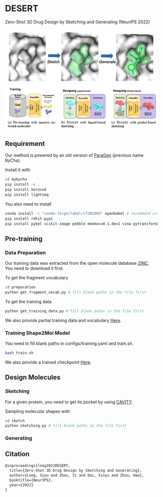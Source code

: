 # DESERT
Zero-Shot 3D Drug Design by Sketching and Generating (NeurIPS 2022)

<!-- ![](./pics/sketch_and_generate.png)
![](./pics/overview.png) -->
<div  align="center">    
<img src="./pics/sketch_and_generate.png"/>
</div>
<div  align="center">    
<img src="./pics/overview.png"/>
</div>

## Requirement
Our method is powered by an old version of [ParaGen](https://github.com/bytedance/ParaGen) (previous name ByCha).

Install it with
```bash
cd mybycha
pip install -e .
pip install horovod
pip install lightseq
```
You also need to install
```bash
conda install -c "conda-forge/label/cf202003" openbabel # recommend using anaconda for this project 
pip install rdkit-pypi
pip install pybel scikit-image pebble meeko==0.1.dev1 vina pytransform3d
```

## Pre-training

### Data Preparation
Our training data was extracted from the open molecule database [ZINC](https://zinc.docking.org/). You need to download it first. 

To get the fragment vocabulary
```bash
cd preparation
python get_fragment_vocab.py # fill blank paths in the file first
```

To get the training data
```bash
python get_training_data.py # fill blank paths in the file first
```

We also provide partial training data and vocabulary [Here](https://drive.google.com/drive/folders/1T2tKgILJAIMK6uTuhh3-qV-Ib0JVgaBs?usp=sharing).

### Training Shape2Mol Model

You need to fill blank paths in configs/training.yaml and train.sh.

```bash
bash train.sh
```

We also provide a trained checkpoint [Here](https://drive.google.com/file/d/1YCRORU5aMJEMO8hDT_o9uKCXmXTL5_5N/view?usp=sharing).

## Design Molecules

### Sketching

For a given protein, you need to get its pocket by using [CAVITY](http://www.pkumdl.cn:8000/cavityplus/computation.php).

Sampling molecular shapes with
```bash
cd sketch
python sketching.py # fill blank paths in the file first
```

### Generating

## Citation
```
@inproceedings{long2022DESERT,
  title={Zero-Shot 3D Drug Design by Sketching and Generating},
  author={Long, Siyu and Zhou, Yi and Dai, Xinyu and Zhou, Hao},
  booktitle={NeurIPS},
  year={2022}
}
```
